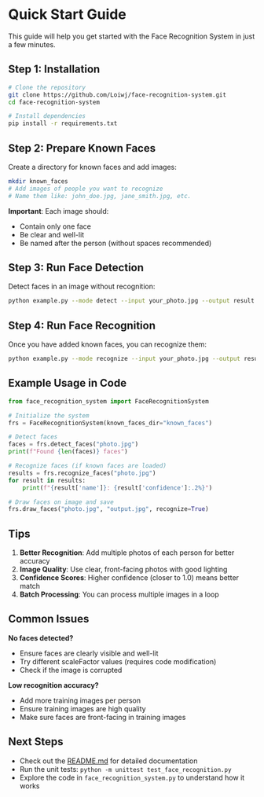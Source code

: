 # Quick Start Guide

This guide will help you get started with the Face Recognition System in just a few minutes.

## Step 1: Installation

```bash
# Clone the repository
git clone https://github.com/Loiwj/face-recognition-system.git
cd face-recognition-system

# Install dependencies
pip install -r requirements.txt
```

## Step 2: Prepare Known Faces

Create a directory for known faces and add images:

```bash
mkdir known_faces
# Add images of people you want to recognize
# Name them like: john_doe.jpg, jane_smith.jpg, etc.
```

**Important**: Each image should:
- Contain only one face
- Be clear and well-lit
- Be named after the person (without spaces recommended)

## Step 3: Run Face Detection

Detect faces in an image without recognition:

```bash
python example.py --mode detect --input your_photo.jpg --output result.jpg
```

## Step 4: Run Face Recognition

Once you have added known faces, you can recognize them:

```bash
python example.py --mode recognize --input your_photo.jpg --output result.jpg
```

## Example Usage in Code

```python
from face_recognition_system import FaceRecognitionSystem

# Initialize the system
frs = FaceRecognitionSystem(known_faces_dir="known_faces")

# Detect faces
faces = frs.detect_faces("photo.jpg")
print(f"Found {len(faces)} faces")

# Recognize faces (if known faces are loaded)
results = frs.recognize_faces("photo.jpg")
for result in results:
    print(f"{result['name']}: {result['confidence']:.2%}")

# Draw faces on image and save
frs.draw_faces("photo.jpg", "output.jpg", recognize=True)
```

## Tips

1. **Better Recognition**: Add multiple photos of each person for better accuracy
2. **Image Quality**: Use clear, front-facing photos with good lighting
3. **Confidence Scores**: Higher confidence (closer to 1.0) means better match
4. **Batch Processing**: You can process multiple images in a loop

## Common Issues

**No faces detected?**
- Ensure faces are clearly visible and well-lit
- Try different scaleFactor values (requires code modification)
- Check if the image is corrupted

**Low recognition accuracy?**
- Add more training images per person
- Ensure training images are high quality
- Make sure faces are front-facing in training images

## Next Steps

- Check out the [README.md](README.md) for detailed documentation
- Run the unit tests: `python -m unittest test_face_recognition.py`
- Explore the code in `face_recognition_system.py` to understand how it works
